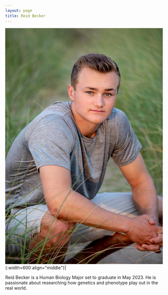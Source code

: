 ```yaml
---
layout: page
title: Reid Becker
---
```


![Reid Becker](/images/People_Images/reidbecker.png){:width=600 align="middle"}|

Reid Becker is a Human Biology Major set to graduate in May 2023. He is passionate about researching how genetics and phenotype play out in the real world. 



